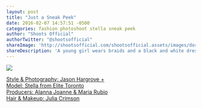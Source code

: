 ```yaml
---
layout: post
title: "Just a Sneak Peek"
date: 2016-02-07 14:57:51 -0500
categories: fashion photoshoot stella sneak peek 
author: "Shoots Official"
authorTwitter: "@shootsofficial"
shareImage: 'http://shootsofficial.com/shootsofficial.assets/images/dorothy-sneak-peak.jpg'
shareDescription: 'A young girl wears braids and a black and white dress from Anthropologie. On her wrists are bracelets made of rope.'
---
```


<a href="/fashion/photoshoot/stella/sneak/peek/2016/02/07/just-a-peek.html">
	<img src="{{ page.shareImage }}"> 

<!--more-->

 Style & Photography: Jason Hargrove +  
 Model: Stella from Elite Toronto  
 Producers: Alanna Joanne & Maria Rubio  
 Hair & Makeup: Julia Crimson  
 